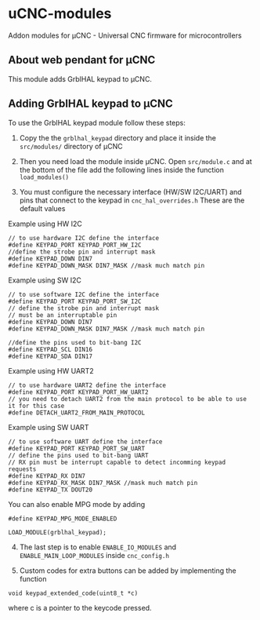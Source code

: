 # uCNC-modules

Addon modules for µCNC - Universal CNC firmware for microcontrollers

## About web pendant for µCNC

This module adds GrblHAL keypad to µCNC.

## Adding GrblHAL keypad to µCNC

To use the GrblHAL keypad module follow these steps:

1. Copy the the `grblhal_keypad` directory and place it inside the `src/modules/` directory of µCNC
2. Then you need load the module inside µCNC. Open `src/module.c` and at the bottom of the file add the following lines inside the function `load_modules()`

3. You must configure the necessary interface (HW/SW I2C/UART) and pins that connect to the keypad in `cnc_hal_overrides.h`
These are the default values

Example using HW I2C
```
// to use hardware I2C define the interface
#define KEYPAD_PORT KEYPAD_PORT_HW_I2C
//define the strobe pin and interrupt mask
#define KEYPAD_DOWN DIN7
#define KEYPAD_DOWN_MASK DIN7_MASK //mask much match pin
```

Example using SW I2C
```
// to use software I2C define the interface
#define KEYPAD_PORT KEYPAD_PORT_SW_I2C
// define the strobe pin and interrupt mask
// must be an interruptable pin
#define KEYPAD_DOWN DIN7
#define KEYPAD_DOWN_MASK DIN7_MASK //mask much match pin

//define the pins used to bit-bang I2C
#define KEYPAD_SCL DIN16
#define KEYPAD_SDA DIN17
```

Example using HW UART2
```
// to use hardware UART2 define the interface
#define KEYPAD_PORT KEYPAD_PORT_HW_UART2
// you need to detach UART2 from the main protocol to be able to use it for this case
#define DETACH_UART2_FROM_MAIN_PROTOCOL
```

Example using SW UART
```
// to use software UART define the interface
#define KEYPAD_PORT KEYPAD_PORT_SW_UART
// define the pins used to bit-bang UART
// RX pin must be interrupt capable to detect incomming keypad requests
#define KEYPAD_RX DIN7
#define KEYPAD_RX_MASK DIN7_MASK //mask much match pin
#define KEYPAD_TX DOUT20
```

You can also enable MPG mode by adding
```
#define KEYPAD_MPG_MODE_ENABLED
```

```
LOAD_MODULE(grblhal_keypad);
```

4. The last step is to enable `ENABLE_IO_MODULES` and `ENABLE_MAIN_LOOP_MODULES` inside `cnc_config.h`

5. Custom codes for extra buttons can be added by implementing the function

```
void keypad_extended_code(uint8_t *c)
```

where c is a pointer to the keycode pressed.

